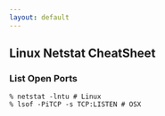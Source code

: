 ```yaml
---
layout: default
---
```

Linux Netstat CheatSheet
---

### List Open Ports

    % netstat -lntu # Linux
    % lsof -PiTCP -s TCP:LISTEN # OSX

